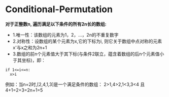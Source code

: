 # Conditional-Permutation
**对于正整数n, 遍历满足以下条件的所有2n长的数组:**
- 1.唯一性：该数组的元素为1，2，...，2n的不重复数字
- 2.对称性：设数组的某个元素为x,它的下标为i, 则它关于数组中点对称的元素x'与x之和为2n+1
- 3.数组的前n个元素值大于其下标(与条件2联立，蕴含着数组的后n个元素值小于其坐标)，即：
``` 
if 1<=i<=n:
  x>i
```
例如：当n=2时,[2,4,1,3]是一个满足条件的数组：
  2>1,4>2,1<3,3<4 且 4+1=2+3=2n+1=5
